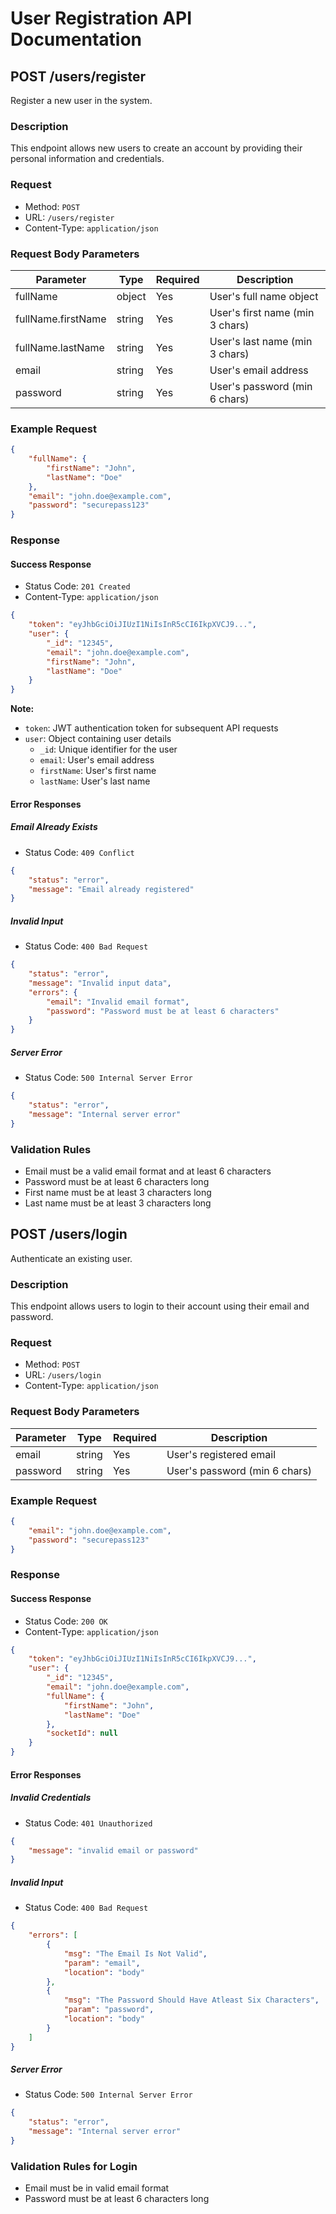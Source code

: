 # User Registration API Documentation

## POST /users/register

Register a new user in the system.

### Description
This endpoint allows new users to create an account by providing their personal information and credentials.

### Request
- Method: `POST`
- URL: `/users/register`
- Content-Type: `application/json`

### Request Body Parameters
| Parameter        | Type     | Required | Description                     |
|-----------------|----------|----------|---------------------------------|
| fullName        | object   | Yes      | User's full name object        |
| fullName.firstName | string | Yes      | User's first name (min 3 chars) |
| fullName.lastName  | string | Yes      | User's last name (min 3 chars)  |
| email           | string   | Yes      | User's email address           |
| password        | string   | Yes      | User's password (min 6 chars)  |

### Example Request
```json
{
    "fullName": {
        "firstName": "John",
        "lastName": "Doe"
    },
    "email": "john.doe@example.com",
    "password": "securepass123"
}
```

### Response

#### Success Response
- Status Code: `201 Created`
- Content-Type: `application/json`

```json
{
    "token": "eyJhbGciOiJIUzI1NiIsInR5cCI6IkpXVCJ9...",
    "user": {
        "_id": "12345",
        "email": "john.doe@example.com",
        "firstName": "John",
        "lastName": "Doe"
    }
}
```

**Note:**
- `token`: JWT authentication token for subsequent API requests
- `user`: Object containing user details
  - `_id`: Unique identifier for the user
  - `email`: User's email address
  - `firstName`: User's first name
  - `lastName`: User's last name

#### Error Responses

##### Email Already Exists
- Status Code: `409 Conflict`
```json
{
    "status": "error",
    "message": "Email already registered"
}
```

##### Invalid Input
- Status Code: `400 Bad Request`
```json
{
    "status": "error",
    "message": "Invalid input data",
    "errors": {
        "email": "Invalid email format",
        "password": "Password must be at least 6 characters"
    }
}
```

##### Server Error
- Status Code: `500 Internal Server Error`
```json
{
    "status": "error",
    "message": "Internal server error"
}
```

### Validation Rules
- Email must be a valid email format and at least 6 characters
- Password must be at least 6 characters long
- First name must be at least 3 characters long
- Last name must be at least 3 characters long

## POST /users/login

Authenticate an existing user.

### Description
This endpoint allows users to login to their account using their email and password.

### Request
- Method: `POST`
- URL: `/users/login`
- Content-Type: `application/json`

### Request Body Parameters
| Parameter | Type   | Required | Description                    |
|-----------|--------|----------|--------------------------------|
| email     | string | Yes      | User's registered email       |
| password  | string | Yes      | User's password (min 6 chars) |

### Example Request
```json
{
    "email": "john.doe@example.com",
    "password": "securepass123"
}
```

### Response

#### Success Response
- Status Code: `200 OK`
- Content-Type: `application/json`

```json
{
    "token": "eyJhbGciOiJIUzI1NiIsInR5cCI6IkpXVCJ9...",
    "user": {
        "_id": "12345",
        "email": "john.doe@example.com",
        "fullName": {
            "firstName": "John",
            "lastName": "Doe"
        },
        "socketId": null
    }
}
```

#### Error Responses

##### Invalid Credentials
- Status Code: `401 Unauthorized`
```json
{
    "message": "invalid email or password"
}
```

##### Invalid Input
- Status Code: `400 Bad Request`
```json
{
    "errors": [
        {
            "msg": "The Email Is Not Valid",
            "param": "email",
            "location": "body"
        },
        {
            "msg": "The Password Should Have Atleast Six Characters",
            "param": "password",
            "location": "body"
        }
    ]
}
```

##### Server Error
- Status Code: `500 Internal Server Error`
```json
{
    "status": "error",
    "message": "Internal server error"
}
```

### Validation Rules for Login
- Email must be in  valid email format
- Password must be at least 6 characters long

